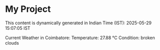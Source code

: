 # My Project

This content is dynamically generated in Indian Time (IST): 2025-05-29 15:07:05 IST


Current Weather in Coimbatore:
Temperature: 27.88 °C
Condition: broken clouds

